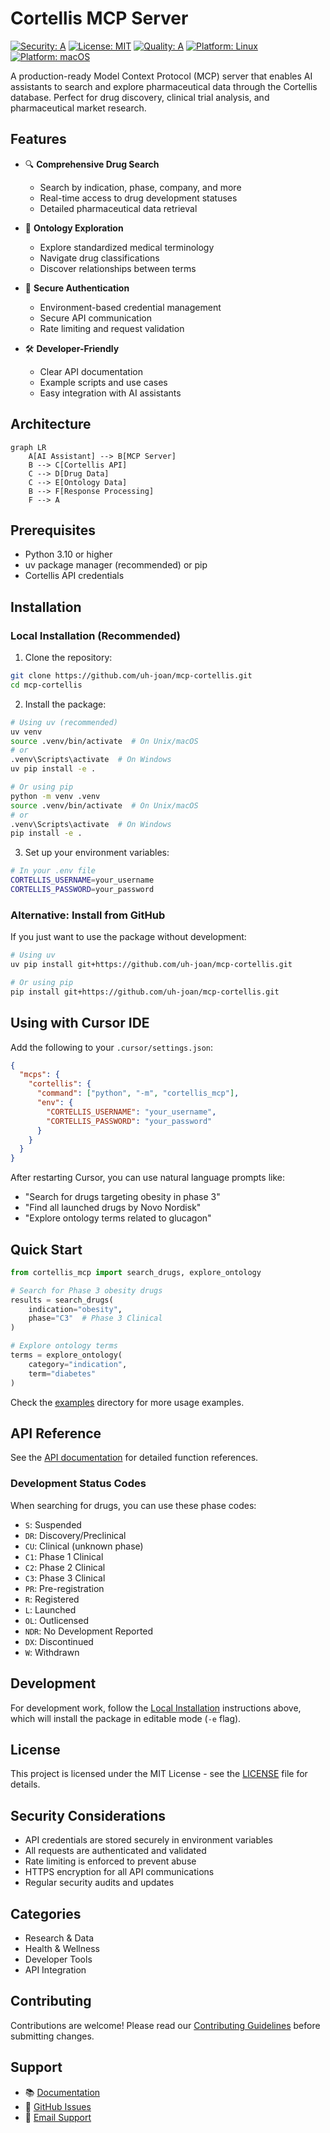 # Cortellis MCP Server

[![Security: A](https://img.shields.io/badge/Security-A-green.svg)](https://github.com/uh-joan/mcp-cortellis/security)
[![License: MIT](https://img.shields.io/badge/License-MIT-yellow.svg)](https://opensource.org/licenses/MIT)
[![Quality: A](https://img.shields.io/badge/Quality-A-green.svg)](https://github.com/uh-joan/mcp-cortellis)
[![Platform: Linux](https://img.shields.io/badge/Platform-Linux-blue.svg)](https://github.com/uh-joan/mcp-cortellis)
[![Platform: macOS](https://img.shields.io/badge/Platform-macOS-blue.svg)](https://github.com/uh-joan/mcp-cortellis)

A production-ready Model Context Protocol (MCP) server that enables AI assistants to search and explore pharmaceutical data through the Cortellis database. Perfect for drug discovery, clinical trial analysis, and pharmaceutical market research.

## Features

- 🔍 **Comprehensive Drug Search**
  - Search by indication, phase, company, and more
  - Real-time access to drug development statuses
  - Detailed pharmaceutical data retrieval

- 🧬 **Ontology Exploration**
  - Explore standardized medical terminology
  - Navigate drug classifications
  - Discover relationships between terms

- 🔐 **Secure Authentication**
  - Environment-based credential management
  - Secure API communication
  - Rate limiting and request validation

- 🛠 **Developer-Friendly**
  - Clear API documentation
  - Example scripts and use cases
  - Easy integration with AI assistants

## Architecture

```mermaid
graph LR
    A[AI Assistant] --> B[MCP Server]
    B --> C[Cortellis API]
    C --> D[Drug Data]
    C --> E[Ontology Data]
    B --> F[Response Processing]
    F --> A
```

## Prerequisites

- Python 3.10 or higher
- uv package manager (recommended) or pip
- Cortellis API credentials

## Installation

### Local Installation (Recommended)

1. Clone the repository:
```bash
git clone https://github.com/uh-joan/mcp-cortellis.git
cd mcp-cortellis
```

2. Install the package:
```bash
# Using uv (recommended)
uv venv
source .venv/bin/activate  # On Unix/macOS
# or
.venv\Scripts\activate  # On Windows
uv pip install -e .

# Or using pip
python -m venv .venv
source .venv/bin/activate  # On Unix/macOS
# or
.venv\Scripts\activate  # On Windows
pip install -e .
```

3. Set up your environment variables:
```bash
# In your .env file
CORTELLIS_USERNAME=your_username
CORTELLIS_PASSWORD=your_password
```

### Alternative: Install from GitHub

If you just want to use the package without development:

```bash
# Using uv
uv pip install git+https://github.com/uh-joan/mcp-cortellis.git

# Or using pip
pip install git+https://github.com/uh-joan/mcp-cortellis.git
```

## Using with Cursor IDE

Add the following to your `.cursor/settings.json`:
```json
{
  "mcps": {
    "cortellis": {
      "command": ["python", "-m", "cortellis_mcp"],
      "env": {
        "CORTELLIS_USERNAME": "your_username",
        "CORTELLIS_PASSWORD": "your_password"
      }
    }
  }
}
```

After restarting Cursor, you can use natural language prompts like:
- "Search for drugs targeting obesity in phase 3"
- "Find all launched drugs by Novo Nordisk"
- "Explore ontology terms related to glucagon"

## Quick Start

```python
from cortellis_mcp import search_drugs, explore_ontology

# Search for Phase 3 obesity drugs
results = search_drugs(
    indication="obesity",
    phase="C3"  # Phase 3 Clinical
)

# Explore ontology terms
terms = explore_ontology(
    category="indication",
    term="diabetes"
)
```

Check the [examples](examples/) directory for more usage examples.

## API Reference

See the [API documentation](docs/API.md) for detailed function references.

### Development Status Codes

When searching for drugs, you can use these phase codes:
- `S`: Suspended
- `DR`: Discovery/Preclinical
- `CU`: Clinical (unknown phase)
- `C1`: Phase 1 Clinical
- `C2`: Phase 2 Clinical
- `C3`: Phase 3 Clinical
- `PR`: Pre-registration
- `R`: Registered
- `L`: Launched
- `OL`: Outlicensed
- `NDR`: No Development Reported
- `DX`: Discontinued
- `W`: Withdrawn

## Development

For development work, follow the [Local Installation](#local-installation-recommended) instructions above, which will install the package in editable mode (`-e` flag).

## License

This project is licensed under the MIT License - see the [LICENSE](LICENSE) file for details.

## Security Considerations

- API credentials are stored securely in environment variables
- All requests are authenticated and validated
- Rate limiting is enforced to prevent abuse
- HTTPS encryption for all API communications
- Regular security audits and updates

## Categories

- Research & Data
- Health & Wellness
- Developer Tools
- API Integration

## Contributing

Contributions are welcome! Please read our [Contributing Guidelines](CONTRIBUTING.md) before submitting changes.

## Support

- 📚 [Documentation](docs/API.md)
- 💬 [GitHub Issues](https://github.com/uh-joan/mcp-cortellis/issues)
- 📧 [Email Support](mailto:janisaez@gmail.com)

